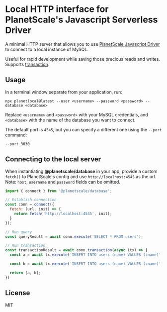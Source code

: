 # Local HTTP interface for PlanetScale's Javascript Serverless Driver

A minimal HTTP server that allows you to use [PlanetScale Javascript Driver](https://github.com/planetscale/database-js) to connect to a local instance of MySQL. 

Useful for rapid development while saving those precious reads and writes. Supports [transaction](https://github.com/planetscale/database-js#transactions).

## Usage

In a terminal window separate from your application, run: 

```
npx planetlocal@latest --user <username> --password <password> --database <database>
```

Replace `<username>` and `<password>` with your MySQL credentials, and `<database>` with the name of the database you want to connect.

The default port is `4545`, but you can specify a different one using the `--port` command:

```
--port 3030
```


## Connecting to the local server
When instantiating **@planetscale/database** in your app, provide a custom `fetch()` to PlanetScale's config and use `http://localhost:4545` as the url. Note: `host`, `username` and `password` fields can be omitted.

```js
import { connect } from '@planetscale/database';

// Establish connection
const conn = connect({
  fetch: (url, init) => {
    return fetch('http://localhost:4545', init);
  }	
});

// Run query
const queryResult = await conn.execute('SELECT * FROM users');

// Run transaction
const transactionResult = await conn.transaction(async (tx) => {
  const a = await tx.execute('INSERT INTO users (name) VALUES (:name)', {name: 'Alice'});

  const b = await tx.execute('INSERT INTO users (name) VALUES (:name)', {name: 'Ben'});

  return [a, b];
})
```

## License
MIT